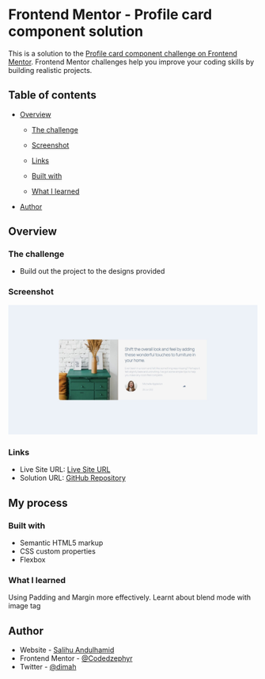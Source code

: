 # Frontend Mentor - Profile card component solution

This is a solution to the [Profile card component challenge on Frontend Mentor](https://www.frontendmentor.io/challenges/profile-card-component-cfArpWshJ). Frontend Mentor challenges help you improve your coding skills by building realistic projects.

## Table of contents

- [Overview](#overview)

  - [The challenge](#the-challenge)
  - [Screenshot](#screenshot)
  - [Links](#links)

  - [Built with](#built-with)
  - [What I learned](#what-i-learned)

- [Author](#author)

## Overview

### The challenge

- Build out the project to the designs provided

### Screenshot

![](./Screenshot.jpeg)

### Links

- Live Site URL: [Live Site URL](https://priceless-johnson-d286b9.netlify.app/)
- Solution URL: [GitHub Repository](https://github.com/Codedzephyr/article-preview-component-master/edit/main/README.md)

## My process

### Built with

- Semantic HTML5 markup
- CSS custom properties
- Flexbox

### What I learned

Using Padding and Margin more effectively. Learnt about blend mode with image tag

## Author

- Website - [Salihu Andulhamid](https://infallible-pike-a0b433.netlify.app/)
- Frontend Mentor - [@Codedzephyr](https://www.frontendmentor.io/profile/Codedzephyr)
- Twitter - [@dimah](https://www.twitter.com/dimah)
